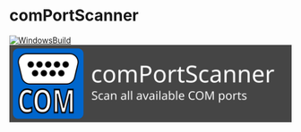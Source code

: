 # comPortScanner
[![WindowsBuild](https://github.com/ni-m/comPortScanner/actions/workflows/release.yml/badge.svg)](https://github.com/ni-m/comPortScanner/actions/workflows/release.yml)  
![GitHashExtractor Banner image](./assets/logo/banner.svg)
